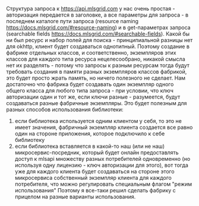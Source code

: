 Структура запроса к https://api.mlsgrid.com у нас очень простая - авторизация передается в заголовке, а все параметры для запроса - в последнем каталоге пути запроса (resource naming https://docs.mlsgrid.com/#resource-naming) и в get-параметрах запроса (searchable fields https://docs.mlsgrid.com/#searchable-fields). Какой бы ни был ресурс и набор полей для поиска - принципиальной разницы нет для okhttp, клиент будет создаваться однотипный.  Поэтому создание в фабрике отдельных классов, и соответственно, экземпляров этих классов для каждого типа ресурса нецелесообрано, никакой смысла нет их разделять - потому что запросы к разным ресурсам тогда будут требовать создания в памяти разных экземпляров классов фабрикой, это будет просто жрать память, но ничего полезного не сделает. Нам достаточно что фабрика будет создавать один экземпляр одного общего класса для любого типа запроса - при условии, что ключ авторизации один и тот же, если ключи разные - разумеется, будут создаваться разные фабричные экземпляры.
Это будет полезным для разных способов использования библиотеки:
1) если библиотека используется одним клиентом у себя, то это не имеет значения, фабричный экземпляр клиента создается все равно один на стороне приложения, которое подключило к себе библиотеку
2) если библиотека вставляется в какой-то наш (или не наш) микросервис-посредник, который будет онлайн предоставлять доступ к mlsapi множеству разных потребителей одновременно (но используя одну лицензию - ключ авторизации для этого), вот тогда уже для каждого клиента будет создаваться на стороне этого микросервиса собственный экземпляр клиента для каждого потребителя, что можно регулировать специальным флагом "режим использования"
Поэтому я все-таки решил сделать фабрику с прицелом на разные варианты использования.